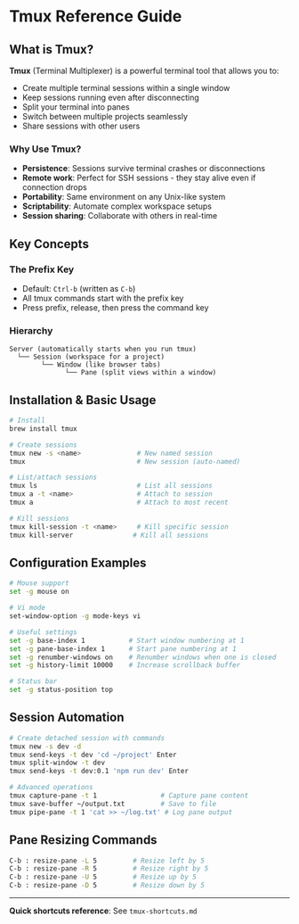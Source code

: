# Tmux Reference Guide

## What is Tmux?

**Tmux** (Terminal Multiplexer) is a powerful terminal tool that allows you to:

- Create multiple terminal sessions within a single window
- Keep sessions running even after disconnecting
- Split your terminal into panes
- Switch between multiple projects seamlessly
- Share sessions with other users

### Why Use Tmux?

- **Persistence**: Sessions survive terminal crashes or disconnections
- **Remote work**: Perfect for SSH sessions - they stay alive even if connection drops
- **Portability**: Same environment on any Unix-like system
- **Scriptability**: Automate complex workspace setups
- **Session sharing**: Collaborate with others in real-time

## Key Concepts

### The Prefix Key
- Default: `Ctrl-b` (written as `C-b`)
- All tmux commands start with the prefix key
- Press prefix, release, then press the command key

### Hierarchy
```
Server (automatically starts when you run tmux)
  └── Session (workspace for a project)
        └── Window (like browser tabs)
              └── Pane (split views within a window)
```

## Installation & Basic Usage

```bash
# Install
brew install tmux

# Create sessions
tmux new -s <name>              # New named session
tmux                            # New session (auto-named)

# List/attach sessions
tmux ls                         # List all sessions
tmux a -t <name>                # Attach to session
tmux a                          # Attach to most recent

# Kill sessions
tmux kill-session -t <name>     # Kill specific session
tmux kill-server               # Kill all sessions
```

## Configuration Examples

```bash
# Mouse support
set -g mouse on

# Vi mode
set-window-option -g mode-keys vi

# Useful settings
set -g base-index 1           # Start window numbering at 1
set -g pane-base-index 1      # Start pane numbering at 1
set -g renumber-windows on    # Renumber windows when one is closed
set -g history-limit 10000    # Increase scrollback buffer

# Status bar
set -g status-position top
```

## Session Automation

```bash
# Create detached session with commands
tmux new -s dev -d
tmux send-keys -t dev 'cd ~/project' Enter
tmux split-window -t dev
tmux send-keys -t dev:0.1 'npm run dev' Enter

# Advanced operations
tmux capture-pane -t 1                # Capture pane content
tmux save-buffer ~/output.txt         # Save to file
tmux pipe-pane -t 1 'cat >> ~/log.txt' # Log pane output
```

## Pane Resizing Commands

```bash
C-b : resize-pane -L 5         # Resize left by 5
C-b : resize-pane -R 5         # Resize right by 5
C-b : resize-pane -U 5         # Resize up by 5
C-b : resize-pane -D 5         # Resize down by 5
```

---

**Quick shortcuts reference**: See `tmux-shortcuts.md`
